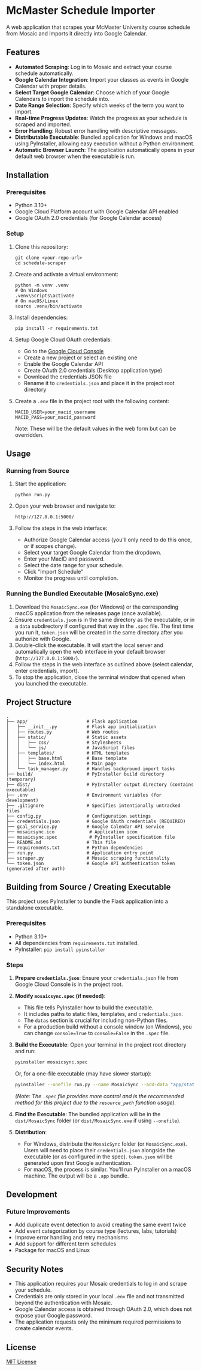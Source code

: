 # McMaster Schedule Importer

A web application that scrapes your McMaster University course schedule from Mosaic and imports it directly into Google Calendar.

## Features

- **Automated Scraping**: Log in to Mosaic and extract your course schedule automatically.
- **Google Calendar Integration**: Import your classes as events in Google Calendar with proper details.
- **Select Target Google Calendar**: Choose which of your Google Calendars to import the schedule into.
- **Date Range Selection**: Specify which weeks of the term you want to import.
- **Real-time Progress Updates**: Watch the progress as your schedule is scraped and imported.
- **Error Handling**: Robust error handling with descriptive messages.
- **Distributable Executable**: Bundled application for Windows and macOS using PyInstaller, allowing easy execution without a Python environment.
- **Automatic Browser Launch**: The application automatically opens in your default web browser when the executable is run.

## Installation

### Prerequisites

- Python 3.10+ 
- Google Cloud Platform account with Google Calendar API enabled
- Google OAuth 2.0 credentials (for Google Calendar access)

### Setup

1. Clone this repository:
   ```
   git clone <your-repo-url>
   cd schedule-scraper
   ```

2. Create and activate a virtual environment:
   ```
   python -m venv .venv
   # On Windows
   .venv\Scripts\activate
   # On macOS/Linux
   source .venv/bin/activate
   ```

3. Install dependencies:
   ```
   pip install -r requirements.txt
   ```

4. Setup Google Cloud OAuth credentials:
   - Go to the [Google Cloud Console](https://console.cloud.google.com/)
   - Create a new project or select an existing one
   - Enable the Google Calendar API
   - Create OAuth 2.0 credentials (Desktop application type)
   - Download the credentials JSON file
   - Rename it to `credentials.json` and place it in the project root directory

5. Create a `.env` file in the project root with the following content:
   ```
   MACID_USER=your_macid_username
   MACID_PASS=your_macid_password
   ```
   Note: These will be the default values in the web form but can be overridden.

## Usage

### Running from Source

1. Start the application:
   ```
   python run.py
   ```

2. Open your web browser and navigate to:
   ```
   http://127.0.0.1:5000/
   ```

3. Follow the steps in the web interface:
   - Authorize Google Calendar access (you'll only need to do this once, or if scopes change).
   - Select your target Google Calendar from the dropdown.
   - Enter your MacID and password.
   - Select the date range for your schedule.
   - Click "Import Schedule"
   - Monitor the progress until completion.

### Running the Bundled Executable (MosaicSync.exe)

1.  Download the `MosaicSync.exe` (for Windows) or the corresponding macOS application from the releases page (once available).
2.  Ensure `credentials.json` is in the same directory as the executable, or in a `data` subdirectory if configured that way in the `.spec` file. The first time you run it, `token.json` will be created in the same directory after you authorize with Google.
3.  Double-click the executable. It will start the local server and automatically open the web interface in your default browser (`http://127.0.0.1:5000/`).
4.  Follow the steps in the web interface as outlined above (select calendar, enter credentials, import).
5.  To stop the application, close the terminal window that opened when you launched the executable.

## Project Structure

```
.
├── app/                      # Flask application
│   ├── __init__.py           # Flask app initialization
│   ├── routes.py             # Web routes
│   ├── static/               # Static assets
│   │   ├── css/              # Stylesheets
│   │   └── js/               # JavaScript files
│   ├── templates/            # HTML templates
│   │   ├── base.html         # Base template
│   │   └── index.html        # Main page
│   └── task_manager.py       # Handles background import tasks
├── build/                    # PyInstaller build directory (temporary)
├── dist/                     # PyInstaller output directory (contains executable)
├── .env                      # Environment variables (for development)
├── .gitignore                # Specifies intentionally untracked files
├── config.py                 # Configuration settings
├── credentials.json          # Google OAuth credentials (REQUIRED)
├── gcal_service.py           # Google Calendar API service
├── mosaicsync.ico             # Application icon
├── mosaicsync.spec            # PyInstaller specification file
├── README.md                 # This file
├── requirements.txt          # Python dependencies
├── run.py                    # Application entry point
├── scraper.py                # Mosaic scraping functionality
└── token.json                # Google API authentication token (generated after auth)
```

## Building from Source / Creating Executable

This project uses PyInstaller to bundle the Flask application into a standalone executable.

### Prerequisites

- Python 3.10+
- All dependencies from `requirements.txt` installed.
- PyInstaller: `pip install pyinstaller`

### Steps

1.  **Prepare `credentials.json`**: Ensure your `credentials.json` file from Google Cloud Console is in the project root.
2.  **Modify `mosaicsync.spec` (if needed)**:
    *   This file tells PyInstaller how to build the executable.
    *   It includes paths to static files, templates, and `credentials.json`.
    *   The `datas` section is crucial for including non-Python files.
    *   For a production build without a console window (on Windows), you can change `console=True` to `console=False` in the `.spec` file.
3.  **Build the Executable**:
    Open your terminal in the project root directory and run:
    ```bash
    pyinstaller mosaicsync.spec
    ```
    Or, for a one-file executable (may have slower startup):
    ```bash
    pyinstaller --onefile run.py --name MosaicSync --add-data "app/static:app/static" --add-data "app/templates:app/templates" --add-data "credentials.json:." --add-data "mosaicsync.ico:." --windowed --icon=mosaicsync.ico
    ```
    *(Note: The `.spec` file provides more control and is the recommended method for this project due to the `resource_path` function usage).*

4.  **Find the Executable**:
    The bundled application will be in the `dist/MosaicSync` folder (or `dist/MosaicSync.exe` if using `--onefile`).

5.  **Distribution**:
    *   For Windows, distribute the `MosaicSync` folder (or `MosaicSync.exe`). Users will need to place their `credentials.json` alongside the executable (or as configured in the spec). `token.json` will be generated upon first Google authentication.
    *   For macOS, the process is similar. You'll run PyInstaller on a macOS machine. The output will be a `.app` bundle.

## Development

### Future Improvements

- Add duplicate event detection to avoid creating the same event twice
- Add event categorization by course type (lectures, labs, tutorials)
- Improve error handling and retry mechanisms
- Add support for different term schedules
- Package for macOS and Linux

## Security Notes

- This application requires your Mosaic credentials to log in and scrape your schedule.
- Credentials are only stored in your local `.env` file and not transmitted beyond the authentication with Mosaic.
- Google Calendar access is obtained through OAuth 2.0, which does not expose your Google password.
- The application requests only the minimum required permissions to create calendar events.

## License

[MIT License](LICENSE)